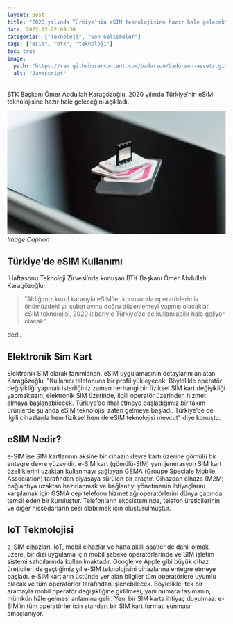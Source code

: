 ```yaml
---
layout: post
title: "2020 yılında Türkiye’nin eSIM teknolojisine hazır hale gelecek"
date: 2022-12-22 09:30
categories: ["Teknoloji", "Son Gelismeler"]
tags: ["esim", "btk", "teknoloji"]
toc: true
image:
  path: "https://raw.githubusercontent.com/badursun/badursun-assets.github.io/refs/heads/main/img/esim-technology-66eea986ca0c8.webp"
  alt: "Javascript"
---
```


BTK Başkanı Ömer Abdullah Karagözoğlu, 2020 yılında Türkiye’nin eSIM teknolojisine hazır hale geleceğini açıkladı.

![2020 yılında Türkiye’nin eSIM teknolojisine hazır hale gelecek](https://raw.githubusercontent.com/badursun/badursun-assets.github.io/refs/heads/main/img/2022-12-22-yilinda-turkiye-nin-esim-teknolojisine-hazir-hale-gelece-66eea8fe0dc2a.webp)
_Image Caption_

## Türkiye'de eSIM Kullanımı
’Haftasonu Teknoloji Zirvesi’nde konuşan BTK Başkanı Ömer Abdullah Karagözoğlu; 

> "Aldığımız kurul kararıyla eSIM’ler konusunda operatörlerimiz önümüzdeki yıl şubat ayına doğru düzenlemeyi yapmış olacaklar. eSIM teknolojisi, 2020 itibariyle Türkiye’de de kullanılabilir hale geliyor olacak" 

dedi.

## Elektronik Sim Kart
Elektronik SIM olarak tanımlanan, eSIM uygulamasının detaylarını anlatan Karagözoğlu, "Kullanıcı telefonuna bir profil yükleyecek. Böylelikle operatör değişikliği yapmak istediğiniz zaman herhangi bir fiziksel SIM kart değişikliği yapmaksızın, elektronik SIM üzerinde, ilgili operatör üzerinden hizmet almaya başlanabilecek. Türkiye’de ithal etmeye başladığımız bir takım ürünlerde şu anda eSIM teknolojisi zaten gelmeye başladı. Türkiye’de de ilgili cihazlarda hem fiziksel hem de eSIM teknolojisi mevcut" diye konuştu.

## eSIM Nedir?
e-SIM ise SIM kartlarının aksine bir cihazın devre kartı üzerine gömülü bir entegre devre yüzeyidir. e-SIM kart (gömülü-SIM) yeni jenerasyon SIM kart özelliklerini uzaktan kullanmayı sağlayan GSMA (Groupe Speciale Mobile Association) tarafından piyasaya sürülen bir araçtır. Cihazdan cihaza (M2M) bağlantıya uzaktan hazırlanmak ve bağlantıyı yönetmenin ihtiyaçlarını karşılamak için GSMA cep telefonu hizmet ağı operatörlerini dünya çapında temsil eden bir kuruluştur. Telefonların ekosisteminde, telefon üreticilerinin ve diğer hissedarların sesi olabilmek için oluşturulmuştur.

## IoT Tekmolojisi
e-SIM cihazları, IoT, mobil cihazlar ve hatta akıllı saatler de dahil olmak üzere, bir dizi uygulama için mobil şebeke operatörlerinde ve SIM işletim sistemi satıcılarında kullanılmaktadır. Google ve Apple gibi büyük cihaz üreticileri de geçtiğimiz yıl e-SIM teknolojisini cihazlarına entegre etmeye başladı. e-SIM kartların üstünde yer alan bilgiler tüm operatörlere uyumlu olacak ve tüm operatörler tarafından işlenebilecek. Böylelikle; tek bir aramayla mobil operatör değişikliğine gidilmesi, yani numara taşımanın, mümkün hâle gelmesi anlamına gelir. Yeni bir SIM karta ihtiyaç duyulmaz. e-SIM’in tüm operatörler için standart bir SIM kart formatı sunması amaçlanıyor. 
    